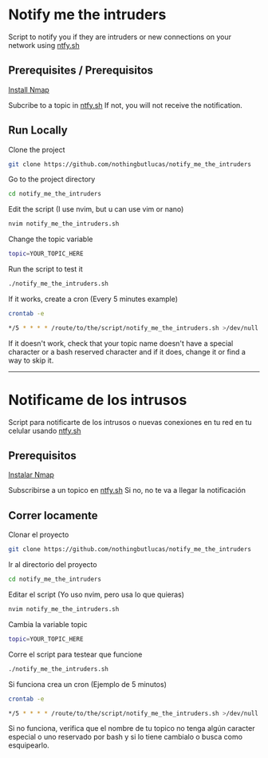 
# Notify me the intruders

Script to notify you if they are intruders or new connections on your network using [ntfy.sh](https://ntfy.sh)

## Prerequisites / Prerequisitos

[Install Nmap](https://nmap.org/download#linux-rpm)

Subcribe to a topic in [ntfy.sh](https://ntfy.sh) If not, you will not receive the notification.

## Run Locally

Clone the project

```bash
git clone https://github.com/nothingbutlucas/notify_me_the_intruders
```

Go to the project directory

```bash
cd notify_me_the_intruders
```

Edit the script (I use nvim, but u can use vim or nano)

```bash
nvim notify_me_the_intruders.sh
```

Change the topic variable

```bash
topic=YOUR_TOPIC_HERE
```

Run the script to test it

```bash
./notify_me_the_intruders.sh
```

If it works, create a cron (Every 5 minutes example)

```bash
crontab -e
```

```bash
*/5 * * * * /route/to/the/script/notify_me_the_intruders.sh >/dev/null 2>&1
```

If it doesn't work, check that your topic name doesn't have a special character or a bash reserved character and if it does, change it or find a way to skip it.

--- 


# Notificame de los intrusos

Script para notificarte de los intrusos o nuevas conexiones en tu red en tu celular usando [ntfy.sh](https://ntfy.sh)


## Prerequisitos

[Instalar Nmap](https://nmap.org/download#linux-rpm)

Subscribirse a un topico en [ntfy.sh](https://ntfy.sh) Si no, no te va a llegar la notificación

## Correr locamente

Clonar el proyecto

```bash
git clone https://github.com/nothingbutlucas/notify_me_the_intruders
```
Ir al directorio del proyecto

```bash
cd notify_me_the_intruders
```
Editar el script (Yo uso nvim, pero usa lo que quieras)

```bash
nvim notify_me_the_intruders.sh
```

Cambia la variable topic

```bash
topic=YOUR_TOPIC_HERE
```

Corre el script para testear que funcione

```bash
./notify_me_the_intruders.sh
```
Si funciona crea un cron (Ejemplo de 5 minutos)

```bash
crontab -e
```

```bash
*/5 * * * * /route/to/the/script/notify_me_the_intruders.sh >/dev/null 2>&1
```

Si no funciona, verifica que el nombre de tu topico no tenga algún caracter especial o uno reservado por bash y si lo tiene cambialo o busca como esquipearlo.

